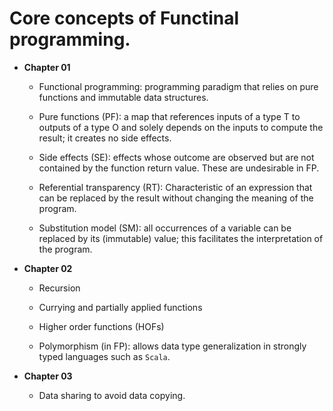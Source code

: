 # Core concepts of Functinal programming.

*   **Chapter 01**

    *   Functional programming: programming paradigm that relies on pure functions and immutable data structures.

    *   Pure functions (PF): a map that references inputs of a type T to outputs of a type O and solely depends on the inputs to compute the result; it creates no side effects.

    *   Side effects (SE): effects whose outcome are observed but are not contained by the function return value. These are undesirable in FP.

    *   Referential transparency (RT): Characteristic of an expression that can be replaced by the result without changing the meaning of the program.

    *   Substitution model (SM): all occurrences of a variable can be replaced by its (immutable) value; this facilitates the interpretation of the program.

* **Chapter 02**

    *   Recursion

    *   Currying and partially applied functions

    *   Higher order functions (HOFs)

    *   Polymorphism (in FP): allows data type generalization in strongly typed languages such as `Scala`.

* **Chapter 03**

    * Data sharing to avoid data copying.

[comment]: # ( vim: set filetype=markdown fileformat=unix wrap spell spelllang=en: )
